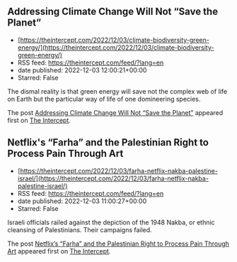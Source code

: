 ## Addressing Climate Change Will Not “Save the Planet”
 - [https://theintercept.com/2022/12/03/climate-biodiversity-green-energy/](https://theintercept.com/2022/12/03/climate-biodiversity-green-energy/)
 - RSS feed: https://theintercept.com/feed/?lang=en
 - date published: 2022-12-03 12:00:21+00:00
 - Starred: False

<p>The dismal reality is that green energy will save not the complex web of life on Earth but the particular way of life of one domineering species.</p>
<p>The post <a href="https://theintercept.com/2022/12/03/climate-biodiversity-green-energy/" rel="nofollow">Addressing Climate Change Will Not “Save the Planet”</a> appeared first on <a href="https://theintercept.com" rel="nofollow">The Intercept</a>.</p>

## Netflix's “Farha” and the Palestinian Right to Process Pain Through Art
 - [https://theintercept.com/2022/12/03/farha-netflix-nakba-palestine-israel/](https://theintercept.com/2022/12/03/farha-netflix-nakba-palestine-israel/)
 - RSS feed: https://theintercept.com/feed/?lang=en
 - date published: 2022-12-03 11:00:27+00:00
 - Starred: False

<p>Israeli officials railed against the depiction of the 1948 Nakba, or ethnic cleansing of Palestinians. Their campaigns failed.</p>
<p>The post <a href="https://theintercept.com/2022/12/03/farha-netflix-nakba-palestine-israel/" rel="nofollow">Netflix&#8217;s “Farha” and the Palestinian Right to Process Pain Through Art</a> appeared first on <a href="https://theintercept.com" rel="nofollow">The Intercept</a>.</p>
